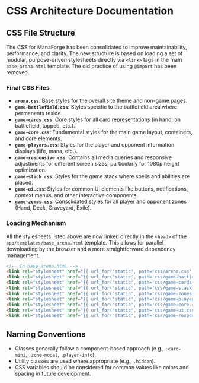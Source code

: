 # CSS Architecture Documentation

## CSS File Structure

The CSS for ManaForge has been consolidated to improve maintainability, performance, and clarity. The new structure is based on loading a set of modular, purpose-driven stylesheets directly via `<link>` tags in the main `base_arena.html` template. The old practice of using `@import` has been removed.

### Final CSS Files

-   **`arena.css`**: Base styles for the overall site theme and non-game pages.
-   **`game-battlefield.css`**: Styles specific to the battlefield area where permanents reside.
-   **`game-cards.css`**: Core styles for all card representations (in hand, on battlefield, tapped, etc.).
-   **`game-core.css`**: Fundamental styles for the main game layout, containers, and core elements.
-   **`game-players.css`**: Styles for the player and opponent information displays (life, mana, etc.).
-   **`game-responsive.css`**: Contains all media queries and responsive adjustments for different screen sizes, particularly for 1080p height optimization.
-   **`game-stack.css`**: Styles for the game stack where spells and abilities are placed.
-   **`game-ui.css`**: Styles for common UI elements like buttons, notifications, context menus, and other interactive components.
-   **`game-zones.css`**: Consolidated styles for all player and opponent zones (Hand, Deck, Graveyard, Exile).

### Loading Mechanism

All the stylesheets listed above are now linked directly in the `<head>` of the `app/templates/base_arena.html` template. This allows for parallel downloading by the browser and a more straightforward dependency management.

```html
<!-- In base_arena.html -->
<link rel="stylesheet" href="{{ url_for('static', path='css/arena.css') }}">
<link rel="stylesheet" href="{{ url_for('static', path='css/game-battlefield.css') }}">
<link rel="stylesheet" href="{{ url_for('static', path='css/game-cards.css') }}">
<link rel="stylesheet" href="{{ url_for('static', path='css/game-stack.css') }}">
<link rel="stylesheet" href="{{ url_for('static', path='css/game-zones.css') }}">
<link rel="stylesheet" href="{{ url_for('static', path='css/game-players.css') }}">
<link rel="stylesheet" href="{{ url_for('static', path='css/game-core.css') }}">
<link rel="stylesheet" href="{{ url_for('static', path='css/game-ui.css') }}">
<link rel="stylesheet" href="{{ url_for('static', path='css/game-responsive.css') }}">
```

## Naming Conventions

-   Classes generally follow a component-based approach (e.g., `.card-mini`, `.zone-modal`, `.player-info`).
-   Utility classes are used where appropriate (e.g., `.hidden`).
-   CSS variables should be considered for common values like colors and spacing in future development.
